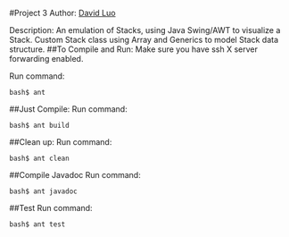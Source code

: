 #Project 3
Author: [David Luo](https://github.com/davidsluo)

Description:
An emulation of Stacks, using Java Swing/AWT to visualize a Stack. Custom Stack class using Array and Generics to model Stack data structure.
##To Compile and Run:
Make sure you have ssh X server forwarding enabled.

Run command: 

    bash$ ant
##Just Compile:
Run command:

    bash$ ant build
##Clean up:
Run command:

    bash$ ant clean
##Compile Javadoc
Run command:

    bash$ ant javadoc
##Test
Run command:

    bash$ ant test